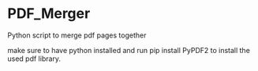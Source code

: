# PDF_Merger
Python script to merge pdf pages together

make sure to have python installed and run pip install PyPDF2 to install the used pdf library.

